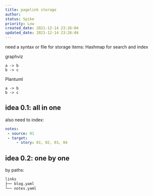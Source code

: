 ```yaml
---
title: pagelink storage
author: 
status: Spike
priority: Low
created_date: 2021-12-14 23:26:04
updated_date: 2021-12-14 23:26:04
---
```


need a syntax or file for storage items: Hashmap for search and index

graphviz

```
a -> b
b -> c
```

Plantuml

```
a -> b
b -> c
```

## idea 0.1: all in one

also need to index:

```yaml
notes:
 - source: 01
 - target:
     - story: 01, 02, 03, 04
```

## idea 0.2: one by one

by paths:

```bash
links
├── blog.yaml
└── notes.yaml
```

